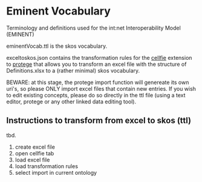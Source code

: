 # Eminent Vocabulary
Terminology and definitions used for the int:net Interoperability Model (EMINENT)

eminentVocab.ttl is the skos vocabulary.

exceltoskos.json contains the transformation rules for the [cellfie](https://github.com/protegeproject/cellfie-plugin/) extension to [protege](https://protege.stanford.edu/) that allows you to transform an excel file with the structure of Definitions.xlsx to a (rather minimal) skos vocabulary.

BEWARE: at this stage, the protege import function will genereate its own uri's, so please ONLY import excel files that contain new entries. If you wish to edit existing concepts, please do so directly in the ttl file (using a text editor, protege or any other linked data editing tool).

## Instructions to transform from excel to skos (ttl)

tbd.


1) create excel file
2) open cellfie tab
3) load excel file
4) load transformation rules
5) select import in current ontology
